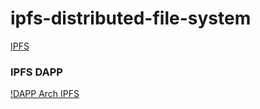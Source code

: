 # ipfs-distributed-file-system

[IPFS](https://ipfs.io/)
### IPFS DAPP
[!DAPP Arch IPFS](images/ipfs_use.png)
